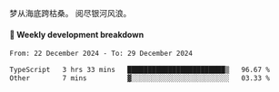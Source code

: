 梦从海底跨枯桑。
阅尽银河风浪。


#### 📝 Weekly development breakdown

<!--START_SECTION:waka-->

```txt
From: 22 December 2024 - To: 29 December 2024

TypeScript   3 hrs 33 mins   ████████████████████████▒   96.67 %
Other        7 mins          ▓░░░░░░░░░░░░░░░░░░░░░░░░   03.33 %
```

<!--END_SECTION:waka-->



